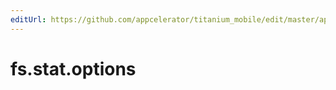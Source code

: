 ```yaml
---
editUrl: https://github.com/appcelerator/titanium_mobile/edit/master/apidoc/NodeJS/fs.yml
---
```

# fs.stat.options

<TypeHeader/>

<ApiDocs/>
